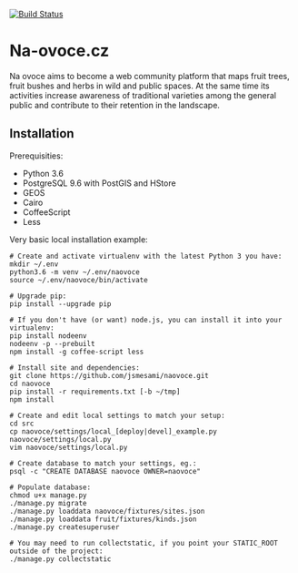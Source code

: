 [![Build Status](https://travis-ci.org/jsmesami/naovoce.svg?branch=master)](https://travis-ci.org/jsmesami/naovoce)

Na-ovoce.cz
===========

Na ovoce aims to become a web community platform that maps fruit trees, fruit bushes and 
herbs in wild and public spaces. At the same time its activities increase awareness 
of traditional varieties among the general public and contribute to their retention 
in the landscape.

## Installation

Prerequisities:

* Python 3.6
* PostgreSQL 9.6 with PostGIS and HStore
* GEOS
* Cairo
* CoffeeScript
* Less

Very basic local installation example:

	# Create and activate virtualenv with the latest Python 3 you have:
	mkdir ~/.env
	python3.6 -m venv ~/.env/naovoce
	source ~/.env/naovoce/bin/activate

	# Upgrade pip:
	pip install --upgrade pip
	
	# If you don't have (or want) node.js, you can install it into your virtualenv:
	pip install nodeenv
	nodeenv -p --prebuilt
	npm install -g coffee-script less

	# Install site and dependencies:
	git clone https://github.com/jsmesami/naovoce.git
	cd naovoce
	pip install -r requirements.txt [-b ~/tmp]
	npm install

	# Create and edit local settings to match your setup: 
	cd src
	cp naovoce/settings/local_[deploy|devel]_example.py naovoce/settings/local.py
	vim naovoce/settings/local.py

	# Create database to match your settings, eg.:
	psql -c "CREATE DATABASE naovoce OWNER=naovoce"
	
	# Populate database:
	chmod u+x manage.py
	./manage.py migrate
	./manage.py loaddata naovoce/fixtures/sites.json
	./manage.py loaddata fruit/fixtures/kinds.json
	./manage.py createsuperuser
	
	# You may need to run collectstatic, if you point your STATIC_ROOT outside of the project:
	./manage.py collectstatic
